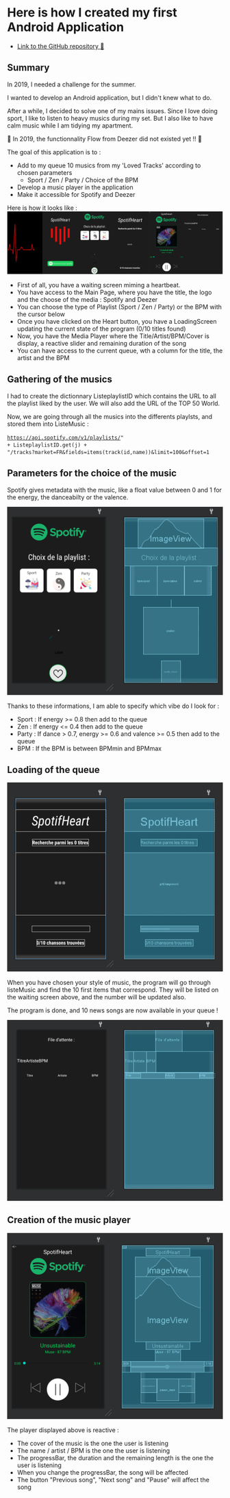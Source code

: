 # Here is how I created my first Android Application

- [Link to the GitHub repository 👋](https://github.com/wTrystan/deezHeart)

## Summary

In 2019, I needed a challenge for the summer.

I wanted to develop an Android application, but I didn't knew what to do.

After a while, I decided to solve one of my mains issues.
Since I love doing sport, I like to listen to heavy musics during my set. But I also like to have calm music while I am tidying my apartment.

👋 In 2019, the functionnality Flow from Deezer did not existed yet !! 👋

The goal of this application is to :
- Add to my queue 10 musics from my 'Loved Tracks' according to chosen parameters
	- Sport / Zen / Party / Choice of the BPM
- Develop a music player in the application
- Make it accessible for Spotify and Deezer

Here is how it looks like :
<img src='/img_android/summary.png'>

- First of all, you have a waiting screen miming a heartbeat.
- You have access to the Main Page, where you have the title, the logo and the choose of the media : Spotify and Deezer
- You can choose the type of Playlist (Sport / Zen / Party) or the BPM with the cursor below
- Once you have clicked on the Heart button, you have a LoadingScreen updating the current state of the program (0/10 titles found)
- Now, you have the Media Player where the Title/Artist/BPM/Cover is display, a reactive slider and remaining duration of the song
- You can have access to the current queue, wth a column for the title, the artist and the BPM

## Gathering of the musics

I had to create the dictionnary ListeplaylistID which contains the URL to all the playlist liked by the user.
We will also add the URL of the TOP 50 World.

Now, we are going through all the musics into the differents playlsts, and stored them into ListeMusic :

<code>https://api.spotify.com/v1/playlists/" + ListeplaylistID.get(j) + "/tracks?market=FR&fields=items(track(id,name))&limit=100&offset=1 </code>

## Parameters for the choice of the music
Spotify gives metadata with the music, like a float value between 0 and 1 for the energy, the danceabilty or the valence.

<img src='/img_android/spotify_Connect.PNG'>

Thanks to these informations, I am able to specify which vibe do I look for :

- Sport : If energy >= 0.8 then add to the queue
- Zen : If energy <= 0.4 then add to the queue
- Party : If dance > 0.7, energy >= 0.6 and valence >= 0.5 then add to the queue
- BPM : If the BPM is between BPMmin and BPMmax

## Loading of the queue

<img src='/img_android/waiting_screen.PNG'>

When you have chosen your style of music, the program will go through listeMusic and find the 10 first items that correspond.
They will be listed on the waiting screen above, and the number will be updated also. 

The program is done, and 10 news songs are now available in your queue !

<img src='/img_android/AffichageListe.PNG'>

## Creation of the music player

<img src='/img_android/spotify_player.PNG'>

The player displayed above is reactive :
- The cover of the music is the one the user is listening
- The name / artist / BPM is the one the user is listening
- The progressBar, the duration and the remaining length is the one the user is listening
- When you change the progressBar, the song will be affected
- The button "Previous song", "Next song" and "Pause" will affect the song

